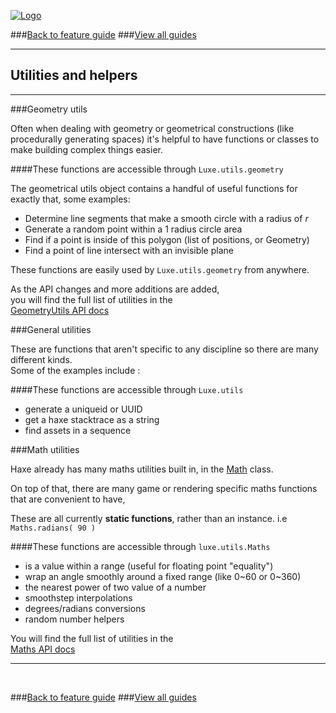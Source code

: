 
[![Logo](http://luxeengine.com/images/logo.png)](index.html)

###[Back to feature guide](guide.html#list)
###[View all guides](guide.html)

---
## Utilities and helpers
---

###Geometry utils

Often when dealing with geometry or geometrical constructions (like procedurally generating spaces) it's helpful to have functions or classes to make building complex things easier.

####These functions are accessible through `Luxe.utils.geometry`

The geometrical utils object contains a handful of useful functions for exactly that, some examples:

- Determine line segments that make a smooth circle with a radius of _r_
- Generate a random point within a 1 radius circle area
- Find if a point is inside of this polygon (list of positions, or Geometry)
- Find a point of line intersect with an invisible plane

These functions are easily used by `Luxe.utils.geometry` from anywhere.

As the API changes and more additions are added,    
you will find the full list of utilities in the   
[GeometryUtils API docs](api/luxe/utils/GeometryUtils.html)

###General utilities

These are functions that aren't specific to any discipline so there are many different kinds.   
Some of the examples include :

####These functions are accessible through `Luxe.utils`

- generate a uniqueid or UUID
- get a haxe stacktrace as a string
- find assets in a sequence

###Math utilities

Haxe already has many maths utilities built in, in the [Math](http://api.haxe.org/Math.html) class.

On top of that, there are many game or rendering specific maths functions that are convenient to have,

These are all currently **static functions**, rather than an instance. i.e `Maths.radians( 90 )`

####These functions are accessible through `luxe.utils.Maths`


- is a value within a range (useful for floating point "equality")
- wrap an angle smoothly around a fixed range (like 0~60 or 0~360)
- the nearest power of two value of a number
- smoothstep interpolations
- degrees/radians conversions
- random number helpers


You will find the full list of utilities in the   
[Maths API docs](api/luxe/utils/Maths.html)

---

&nbsp;   

###[Back to feature guide](guide.html#list)
###[View all guides](guide.html)

&nbsp;   
&nbsp;   
&nbsp;   